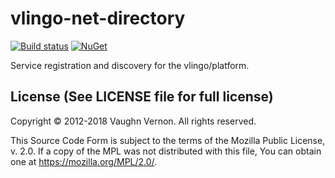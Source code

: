 # vlingo-net-directory

[![Build status](https://ci.appveyor.com/api/projects/status/mdpg9vhjh9mf7jkb?svg=true)](https://ci.appveyor.com/project/VlingoNetOwner/vlingo-net-directory/branch/master) 
[![NuGet](https://img.shields.io/nuget/v/Vlingo.Directory.svg)](https://www.nuget.org/packages/Vlingo.Directory)

Service registration and discovery for the vlingo/platform.


License (See LICENSE file for full license)
-------------------------------------------
Copyright © 2012-2018 Vaughn Vernon. All rights reserved.

This Source Code Form is subject to the terms of the
Mozilla Public License, v. 2.0. If a copy of the MPL
was not distributed with this file, You can obtain
one at https://mozilla.org/MPL/2.0/.
